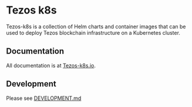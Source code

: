 # Tezos k8s

Tezos-k8s is a collection of Helm charts and container images that can be used to deploy Tezos blockchain infrastructure on a Kubernetes cluster.

## Documentation

All documentation is at [Tezos-k8s.io](https://tezos-k8s.io).

## Development

Please see [DEVELOPMENT.md](./DEVELOPMENT.md)
